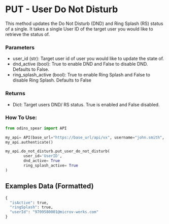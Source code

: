 # PUT - User Do Not Disturb

This method updates the Do Not Disturb (DND) and Ring Splash (RS) status of a single. It takes a single User ID of the target user you would like to retrieve the status of.&#x20;

### Parameters&#x20;

* user\_id (str): Target user id of user you would like to update the state of.
* dnd\_active (bool): True to enable DND and False to disable DND. Defaults to False.
* ring\_splash\_active (bool): True to enable Ring Splash and False to disable Ring Splash. Defaults to False

### Returns

* Dict: Target users DND/ RS status. True is enabled and False disabled.

### How To Use:

```python
from odins_spear import API

my_api= API(base_url="https://base_url/api/vx", username="john.smith", password="ODIN_INSTANCE_1")
my_api.authenticate()

my_api.do_not_disturb.put_user_do_not_disturb(
        user_id='UserID',
        dnd_active= True
        ring_splash_active= True     
)
```

## Examples Data (Formatted)

```python
{
  "isActive": true,
  "ringSplash": true,
  "userId": "9709580001@microv-works.com"
}
```
